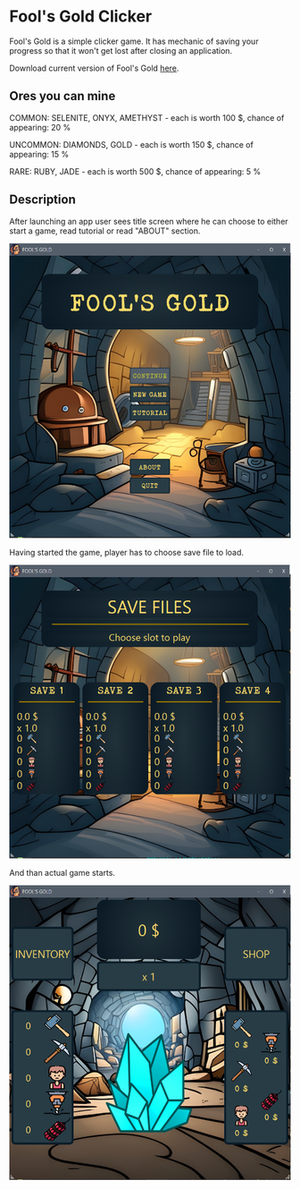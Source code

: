 # Fool's Gold Clicker

Fool's Gold is a simple clicker game. It has mechanic of saving your progress so that it won't get lost after closing an application.

Download current version of Fool's Gold [here](https://github.com/AdrianSuliga/Simple_Games/releases/tag/F_G_C_2).

## Ores you can mine

COMMON: SELENITE, ONYX, AMETHYST - each is worth 100 $, chance of appearing: 20 %

UNCOMMON: DIAMONDS, GOLD - each is worth 150 $, chance of appearing: 15 %

RARE: RUBY, JADE - each is worth 500 $, chance of appearing: 5 %

## Description
After launching an app user sees title screen where he can choose to either start a game, read tutorial or read "ABOUT" section.

![Screenshot of Title Screen](/Fool's_Gold_Clicker/Screenshots/TitleScreen.png)

Having started the game, player has to choose save file to load.

![Screenshot_of_Save_Screen](/Fool's_Gold_Clicker/Screenshots/SaveScreen.png)

And than actual game starts.

![Screenshot_of_Game_Screen](/Fool's_Gold_Clicker/Screenshots/GameScreen.png)
